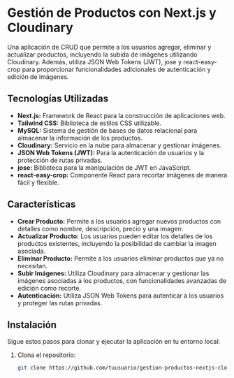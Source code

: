 # Gestión de Productos con Next.js y Cloudinary

Una aplicación de CRUD que permite a los usuarios agregar, eliminar y actualizar productos, incluyendo la subida de imágenes utilizando Cloudinary. Además, utiliza JSON Web Tokens (JWT), jose y react-easy-crop para proporcionar funcionalidades adicionales de autenticación y edición de imágenes.

## Tecnologías Utilizadas

- **Next.js:** Framework de React para la construcción de aplicaciones web.
- **Tailwind CSS:** Biblioteca de estilos CSS utilizable.
- **MySQL:** Sistema de gestión de bases de datos relacional para almacenar la información de los productos.
- **Cloudinary:** Servicio en la nube para almacenar y gestionar imágenes.
- **JSON Web Tokens (JWT):** Para la autenticación de usuarios y la protección de rutas privadas.
- **jose:** Biblioteca para la manipulación de JWT en JavaScript.
- **react-easy-crop:** Componente React para recortar imágenes de manera fácil y flexible.

## Características

- **Crear Producto:** Permite a los usuarios agregar nuevos productos con detalles como nombre, descripción, precio y una imagen.
- **Actualizar Producto:** Los usuarios pueden editar los detalles de los productos existentes, incluyendo la posibilidad de cambiar la imagen asociada.
- **Eliminar Producto:** Permite a los usuarios eliminar productos que ya no necesitan.
- **Subir Imágenes:** Utiliza Cloudinary para almacenar y gestionar las imágenes asociadas a los productos, con funcionalidades avanzadas de edición como recorte.
- **Autenticación:** Utiliza JSON Web Tokens para autenticar a los usuarios y proteger las rutas privadas.

## Instalación

Sigue estos pasos para clonar y ejecutar la aplicación en tu entorno local:

1. Clona el repositorio:
   ```bash
   git clone https://github.com/tuusuario/gestion-productos-nextjs-cloudinary.git
